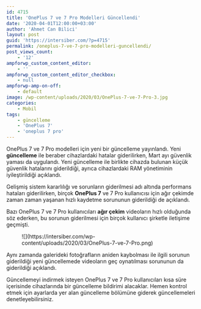 ```yaml
---
id: 4715
title: 'OnePlus 7 ve 7 Pro Modelleri Güncellendi'
date: '2020-04-01T12:00:00+03:00'
author: 'Ahmet Can Bilici'
layout: post
guid: 'https://intersiber.com/?p=4715'
permalink: /oneplus-7-ve-7-pro-modelleri-guncellendi/
post_views_count:
    - '12'
ampforwp_custom_content_editor:
    - ''
ampforwp_custom_content_editor_checkbox:
    - null
ampforwp-amp-on-off:
    - default
image: /wp-content/uploads/2020/03/OnePlus-7-ve-7-Pro-3.jpg
categories:
    - Mobil
tags:
    - güncelleme
    - 'OnePlus 7'
    - 'oneplus 7 pro'
---
```


OnePlus 7 ve 7 Pro modelleri için yeni bir güncelleme yayınlandı. Yeni **güncelleme** ile beraber cihazlardaki hatalar giderilirken, Mart ayı güvenlik yaması da uygulandı. Yeni güncelleme ile birlikte cihazda bulunan küçük güvenlik hatalarını giderildiği, ayrıca cihazlardaki RAM yönetiminin iyileştirildiği açıklandı.

Gelişmiş sistem kararlılığı ve sorunların giderilmesi adı altında performans hataları giderilirken, birçok **OnePlus 7** ve 7 Pro kullanıcısı için ağır çekimde zaman zaman yaşanan hızlı kaydetme sorununun giderildiği de açıklandı.

Bazı OnePlus 7 ve 7 Pro kullanıcıları **ağır çekim** videoların hızlı olduğunda söz ederken, bu sorunun giderilmesi için birçok kullanıcı şirketle iletişime geçmişti.

<figure class="wp-block-image size-large">![](https://intersiber.com/wp-content/uploads/2020/03/OnePlus-7-ve-7-Pro.png)</figure>Aynı zamanda galerideki fotoğrafların aniden kaybolması ile ilgili sorunun giderildiği yeni güncellemede videoların geç oynatılması sorununun da giderildiği açıklandı.

Güncellemeyi indirmek isteyen OnePlus 7 ve 7 Pro kullanıcıları kısa süre içerisinde cihazlarında bir güncelleme bildirimi alacaklar. Hemen kontrol etmek için ayarlarda yer alan güncelleme bölümüne giderek güncellemeleri denetleyebilirsiniz.